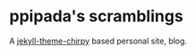 # ppipada's scramblings

A [jekyll-theme-chirpy](https://github.com/cotes2020/jekyll-theme-chirpy/) based personal site, blog.
